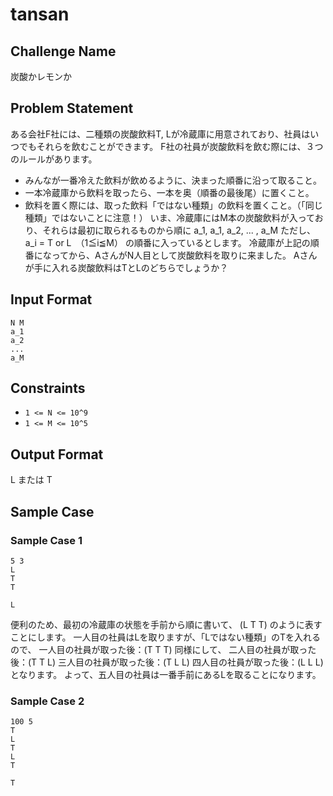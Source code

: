 # tansan

## Challenge Name

炭酸かレモンか

## Problem Statement

ある会社F社には、二種類の炭酸飲料T, Lが冷蔵庫に用意されており、社員はいつでもそれらを飲むことができます。
F社の社員が炭酸飲料を飲む際には、３つのルールがあります。
 - みんなが一番冷えた飲料が飲めるように、決まった順番に沿って取ること。
 - 一本冷蔵庫から飲料を取ったら、一本を奥（順番の最後尾）に置くこと。
 - 飲料を置く際には、取った飲料「ではない種類」の飲料を置くこと。（「同じ種類」ではないことに注意！）
いま、冷蔵庫にはM本の炭酸飲料が入っており、それらは最初に取られるものから順に
a_1, a_1, a_2, ... , a_M
ただし、a_i = T or L　（1≦i≦M）
の順番に入っているとします。
冷蔵庫が上記の順番になってから、AさんがN人目として炭酸飲料を取りに来ました。
Aさんが手に入れる炭酸飲料はTとLのどちらでしょうか？

## Input Format

```
N M
a_1
a_2
...
a_M
```

## Constraints

- `1 <= N <= 10^9`
- `1 <= M <= 10^5`

## Output Format

L または T

## Sample Case

### Sample Case 1

```
5 3
L
T
T
```

```
L
```

便利のため、最初の冷蔵庫の状態を手前から順に書いて、
 (L T T) のように表すことにします。
一人目の社員はLを取りますが、「Lではない種類」のTを入れるので、
一人目の社員が取った後：(T T T)
同様にして、
二人目の社員が取った後：(T T L)
三人目の社員が取った後：(T L L)
四人目の社員が取った後：(L L L)
となります。
よって、五人目の社員は一番手前にあるLを取ることになります。

### Sample Case 2

```
100 5
T
L
T
L
T
```

```
T
```
